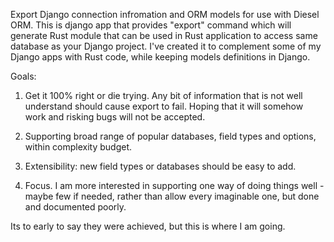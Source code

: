 Export Django connection infromation and ORM models for use with Diesel ORM.
This is django app that provides "export" command which will generate Rust module
that can be used in Rust application to access same database as your Django project.
I've created it to complement some of my Django apps with Rust code,
while keeping models definitions in Django.



Goals:

1. Get it 100% right or die trying. Any bit of information that is not well understand should cause export to fail.
Hoping that it will somehow work and risking bugs will not be accepted.

2. Supporting broad range of popular databases, field types and options, within complexity budget.

3. Extensibility: new field types or databases should be easy to add.

4. Focus. I am more interested in supporting one way of doing things well -  maybe few if needed,
rather than allow every imaginable one, but done and documented poorly.

Its to early to say they were achieved, but this is where I am going.
